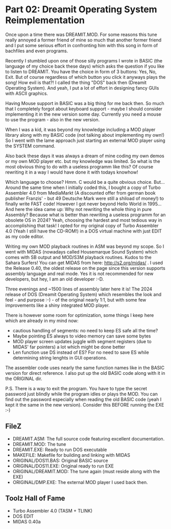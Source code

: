 # Part 02: Dreamit Operating System Reimplementation
Once upon a time there was DREAMIT.MOD. For some reasons this tune really annoyed a former friend of mine so much that another former friend and I put some serious effort in confronting him with this song in form of bachfiles and even programs. 

Recently I stumbled upon one of those silly programs I wrote in BASIC (the language of my choice back these days) which asks the question if you like to listen to DREAMIT. You have the choice in form of 3 buttons: Yes, No, Exit. But of course regardless of which button you click it anyways plays the song! How evil is that?! I called the thing "DOS" back then (Dreamit Operating System). And yeah, I put a lot of effort in designing fancy GUIs with ASCII graphics. 

Having Mouse support in BASIC was a big thing for me back then. So much that I completely forgot about keyboard support - maybe I should consider implementing it in the new version some day. Currently you need a mouse to use the program - also in the new version.

When I was a kid, it was beyond my knowledge including a MOD player library along with my BASIC code (not talking about implementing my own!) So I went with the lame approach just starting an external MOD player using the SYSTEM command.

Also back these days it was always a dream of mine coding my own demos or my own MOD player etc. but my knowledge was limited. So what is the most obvious thing to do with a useless programm like this? Of course rewriting it in a way I would have done it with todays knowhow! 

Which language to choose? Hmm. C would be a quite obvious choice. But... Around the same time when I initially coded this, I bought a copy of Turbo Assembler 4.0 from MediaMarkt (A discounted offer from german book publisher Franzis' - but 49 Deutsche Mark were still a shiload of money!) to finally write FAST code! However I got never beyond Hello World in 1995... And here the idea came up: Why not rewriting the whole thing in pure Assembly? Because what is better than rewriting a useless programm for an obsolete OS in 2024? Yeah, choosing the hardest and most tedious way in accomplishing that task! I opted for my original copy of Turbo Assembler 4.0 (Yeah I still have the CD-ROM!) in a DOS virtual machine with just EDIT as my code editor.

Writing my own MOD playback routines in ASM was beyond my scope. So I went with MIDAS (nowadays called Housemarque Sound System) which comes with SB output and MOD/S3M playback routines. Kudos to the Sahara Surfers!
You can get MIDAS from here: http://s2.org/midas/ . I used the Release 0.40, the oldest release on the page since this version supports assembly language and real mode. Yes it is not recommended for new developers, but hey, I am an old developer :-D. 

Three evenings and ~1500 lines of assembly later here it is! The 2024 release of DOS (Dreamit Operating System) which resembles the look and feel - and purpose :-) - of the original nearly 1:1, but with some few improvements like a shiny integrated MOD player. 

There is however some room for optimization, some things I keep here which are already in my mind now:

* cautious handling of segments: no need to keep ES safe all the time?
* Maybe pointing ES always to video memory can save some bytes
* MOD player screen updates juggle with segment registers (due to MIDAS' far pointers) a lot which might be done better 
* Len function use DS instead of ES? For no need to save ES while determining string lenghts in GUI operations.

The assembler code uses nearly the same function names like in the BASIC version for direct reference. I also put up the old BASIC code along with it in the ORIGINAL dir.

P.S. There is a way to exit the program. You have to type the secret password just blindly while the program idles or plays the MOD. You can find out the password especially when reading the old BASIC code (yeah I kept it the same in the new version). Consider this BEFORE running the EXE :-)

## FileZ
* DREAMIT.ASM: The full source code featuring excellent documentation. 
* DREAMIT.MOD: The tune
* DREAMIT.EXE: Ready to run DOS executable
* MAKEFILE: Makefile for building and linking with MIDAS
* ORIGINAL/DOS11.BAS: Original BASIC source
* ORIGINAL/DOS11.EXE: Original ready to run EXE
* ORIGINAL/DREAMIT.MOD: The tune again (must reside along with the EXE)
* ORIGINAL/DMP.EXE: The external MOD player I used back then.

## Toolz Hall of Fame 
* Turbo Assembler 4.0 (TASM + TLINK)
* DOS EDIT
* MIDAS 0.40a


